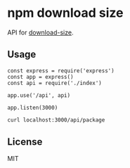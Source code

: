 # npm download size
API for [download-size](https://github.com/arve0/download-size).

## Usage
```
const express = require('express')
const app = express()
const api = require('./index')

app.use('/api', api)

app.listen(3000)
```

```sh
curl localhost:3000/api/package
```

## License
MIT
